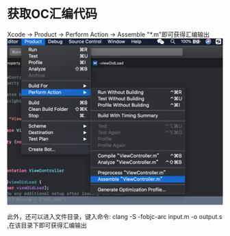 # 获取OC汇编代码

Xcode -> Product -> Perform Action -> Assemble "*.m"即可获得汇编输出
 ![](https://github.com/BiBoyang/BoyangBlog/blob/master/Image/iOS_Tips_09.png?raw=true)

此外，还可以进入文件目录，键入命令: clang -S -fobjc-arc input.m -o output.s ,在该目录下即可获得汇编输出